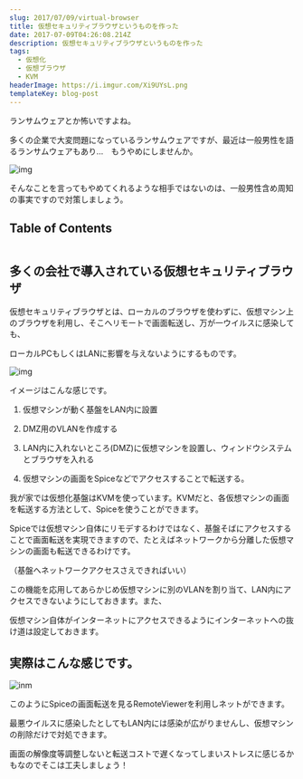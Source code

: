 ```yaml
---
slug: 2017/07/09/virtual-browser
title: 仮想セキュリティブラウザというものを作った
date: 2017-07-09T04:26:08.214Z
description: 仮想セキュリティブラウザというものを作った
tags:
  - 仮想化
  - 仮想ブラウザ
  - KVM
headerImage: https://i.imgur.com/Xi9UYsL.png
templateKey: blog-post
---
```

ランサムウェアとか怖いですよね。

多くの企業で大変問題になっているランサムウェアですが、最近は一般男性を語るランサムウェアもあり…　もうやめにしませんか。

![img](https://i.imgur.com/BdLL0YX.jpg)

そんなことを言ってもやめてくれるような相手ではないのは、一般男性含め周知の事実ですので対策しましょう。

## Table of Contents

```toc

```

## 多くの会社で導入されている仮想セキュリティブラウザ

仮想セキュリティブラウザとは、ローカルのブラウザを使わずに、仮想マシン上のブラウザを利用し、そこへリモートで画面転送し、万が一ウイルスに感染しても、

ローカルPCもしくはLANに影響を与えないようにするものです。

![img](https://i.imgur.com/Xi9UYsL.png)

イメージはこんな感じです。

1. 仮想マシンが動く基盤をLAN内に設置

2. DMZ用のVLANを作成する

3. LAN内に入れないところ(DMZ)に仮想マシンを設置し、ウィンドウシステムとブラウザを入れる

4. 仮想マシンの画面をSpiceなどでアクセスすることで転送する。

我が家では仮想化基盤はKVMを使っています。KVMだと、各仮想マシンの画面を転送する方法として、Spiceを使うことができます。

Spiceでは仮想マシン自体にリモデするわけではなく、基盤そばにアクセスすることで画面転送を実現できますので、たとえばネットワークから分離した仮想マシンの画面も転送できるわけです。

（基盤へネットワークアクセスさえできればいい）

この機能を応用してあらかじめ仮想マシンに別のVLANを割り当て、LAN内にアクセスできないようにしておきます。また、

仮想マシン自体がインターネットにアクセスできるようにインターネットへの抜け道は設定しておきます。

## 実際はこんな感じです。

![inm](https://i.imgur.com/XLKBlIG.png)

このようにSpiceの画面転送を見るRemoteViewerを利用しネットができます。

最悪ウイルスに感染したとしてもLAN内には感染が広がりませんし、仮想マシンの削除だけで対処できます。

画面の解像度等調整しないと転送コストで遅くなってしまいストレスに感じるかもなのでそこは工夫しましょう！
